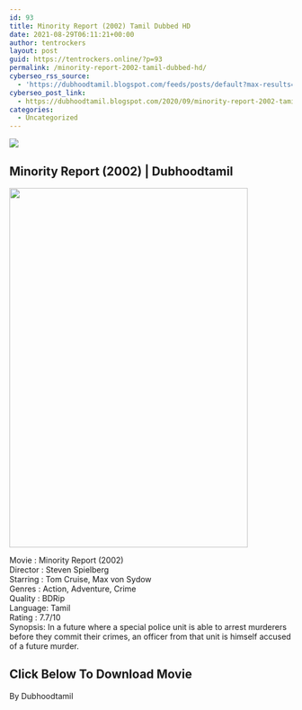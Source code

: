 ```yaml
---
id: 93
title: Minority Report (2002) Tamil Dubbed HD
date: 2021-08-29T06:11:21+00:00
author: tentrockers
layout: post
guid: https://tentrockers.online/?p=93
permalink: /minority-report-2002-tamil-dubbed-hd/
cyberseo_rss_source:
  - 'https://dubhoodtamil.blogspot.com/feeds/posts/default?max-results=150&start-index=151'
cyberseo_post_link:
  - https://dubhoodtamil.blogspot.com/2020/09/minority-report-2002-tamil-dubbed-hd.html
categories:
  - Uncategorized
---
```

<div class="media_block">
  <img src="https://1.bp.blogspot.com/-_8qAsCimfA4/X08GK5v6KVI/AAAAAAAACRc/eJnoLkt2Vucs5i2nGPR-N259zXlTRA89gCNcBGAsYHQ/s72-c/9d9a49a7526e3e976b93fbddce61bfca.jpg" class="media_thumbnail" />
</div>

<div dir="ltr" trbidi="on" readability="13.160599571734">
  <h2>
    Minority Report (2002) | Dubhoodtamil
  </h2>
  
  <div class="separator">
    <a href="https://1.bp.blogspot.com/-_8qAsCimfA4/X08GK5v6KVI/AAAAAAAACRc/eJnoLkt2Vucs5i2nGPR-N259zXlTRA89gCNcBGAsYHQ/s1600/9d9a49a7526e3e976b93fbddce61bfca.jpg"><img loading="lazy" border="0" data-original-height="1600" data-original-width="1067" height="640" src="https://1.bp.blogspot.com/-_8qAsCimfA4/X08GK5v6KVI/AAAAAAAACRc/eJnoLkt2Vucs5i2nGPR-N259zXlTRA89gCNcBGAsYHQ/s640/9d9a49a7526e3e976b93fbddce61bfca.jpg" width="424" /></a>
  </div>
  
  <p>
    Movie<span> </span>:<span> </span>Minority Report (2002)<br />Director<span> </span>:<span> </span>Steven Spielberg<br />Starring<span> </span>:<span> </span>Tom Cruise, Max von Sydow<br />Genres<span> </span>:<span> </span>Action, Adventure, Crime<br />Quality<span> </span>:<span> </span>BDRip<br />Language:<span> </span>Tamil<br />Rating<span> </span>:<span> </span>7.7/10<br />Synopsis: In a future where a special police unit is able to arrest murderers before they commit their crimes, an officer from that unit is himself accused of a future murder.
  </p>
  
  <h2>
    <b><span face="Verdana, sans-serif">Click Below To Download Movie</span></b>
  </h2>
  
  <p>
    By Dubhoodtamil
  </p>
</div>